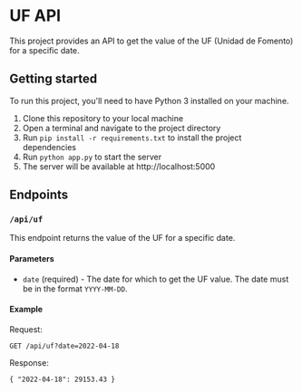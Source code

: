 # UF API

This project provides an API to get the value of the UF (Unidad de Fomento) for a specific date.

## Getting started

To run this project, you'll need to have Python 3 installed on your machine.

1. Clone this repository to your local machine
2. Open a terminal and navigate to the project directory
3. Run `pip install -r requirements.txt` to install the project dependencies
4. Run `python app.py` to start the server
5. The server will be available at http://localhost:5000

## Endpoints

### `/api/uf`

This endpoint returns the value of the UF for a specific date.

#### Parameters

- `date` (required) - The date for which to get the UF value. The date must be in the format `YYYY-MM-DD`.

#### Example

Request:

`GET /api/uf?date=2022-04-18`


Response:

`
{
"2022-04-18": 29153.43
}
`
